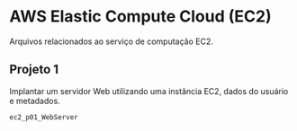 # AWS Elastic Compute Cloud (EC2)
Arquivos relacionados ao serviço de computação EC2.

## Projeto 1
Implantar um servidor Web utilizando uma instância EC2, dados do usuário e metadados.

`ec2_p01_WebServer`
